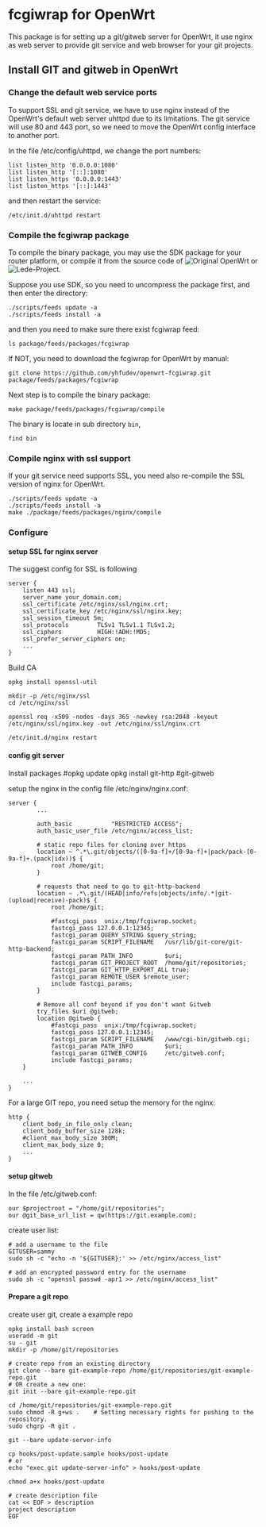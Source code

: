 # fcgiwrap for OpenWrt


This package is for setting up a git/gitweb server for OpenWrt,
it use nginx as web server to provide git service and web browser
for your git projects.

## Install GIT and gitweb in OpenWrt



### Change the default web service ports

To support SSL and git service, we have to use nginx instead of the
OpenWrt's default web server uhttpd due to its limitations. The git
service will use 80 and 443 port, so we need to move the OpenWrt
config interface to another port.

In the file /etc/config/uhttpd, we change the port numbers:

    list listen_http '0.0.0.0:1080'
    list listen_http '[::]:1080'
    list listen_https '0.0.0.0:1443'
    list listen_https '[::]:1443'

and then restart the service:

    /etc/init.d/uhttpd restart

### Compile the fcgiwrap package

To compile the binary package, you may use the SDK package for your router platform,
or compile it from the source code of ![Original OpenWrt](https://openwrt.org/)
or ![Lede-Project](https://lede-project.org/).


Suppose you use SDK, so you need to uncompress the package first, and then enter the
directory:

    ./scripts/feeds update -a
    ./scripts/feeds install -a

and then you need to make sure there exist fcgiwrap feed:

    ls package/feeds/packages/fcgiwrap

If NOT, you need to download the fcgiwrap for OpenWrt by manual:

    git clone https://github.com/yhfudev/openwrt-fcgiwrap.git package/feeds/packages/fcgiwrap

Next step is to compile the binary package:

    make package/feeds/packages/fcgiwrap/compile

The binary is locate in sub directory `bin`,

    find bin

### Compile nginx with ssl support

If your git service need supports SSL, you need also re-compile the SSL version of nginx for OpenWrt.

    ./scripts/feeds update -a
    ./scripts/feeds install -a
    make ./package/feeds/packages/nginx/compile

### Configure

#### setup SSL for nginx server

The suggest config for SSL is following

    server {
        listen 443 ssl;
        server_name your_domain.com;
        ssl_certificate /etc/nginx/ssl/nginx.crt;
        ssl_certificate_key /etc/nginx/ssl/nginx.key;
        ssl_session_timeout 5m;
        ssl_protocols        TLSv1 TLSv1.1 TLSv1.2;
        ssl_ciphers          HIGH:!ADH:!MD5;
        ssl_prefer_server_ciphers on;
        ...
    }

Build CA

    opkg install openssl-util

    mkdir -p /etc/nginx/ssl
    cd /etc/nginx/ssl

    openssl req -x509 -nodes -days 365 -newkey rsa:2048 -keyout /etc/nginx/ssl/nginx.key -out /etc/nginx/ssl/nginx.crt

    /etc/init.d/nginx restart

#### config git server

Install packages
    #opkg update
    opkg install git-http #git-gitweb

setup the nginx in the config file /etc/nginx/nginx.conf:

    server {
            ...

            auth_basic           "RESTRICTED ACCESS";
            auth_basic_user_file /etc/nginx/access_list;

            # static repo files for cloning over https
            location ~ ^.*\.git/objects/([0-9a-f]+/[0-9a-f]+|pack/pack-[0-9a-f]+.(pack|idx))$ {
                root /home/git;
            }

            # requests that need to go to git-http-backend
            location ~ .*\.git/(HEAD|info/refs|objects/info/.*|git-(upload|receive)-pack)$ {
                root /home/git;

                #fastcgi_pass  unix:/tmp/fcgiwrap.socket;
                fastcgi_pass 127.0.0.1:12345;
                fastcgi_param QUERY_STRING $query_string;
                fastcgi_param SCRIPT_FILENAME   /usr/lib/git-core/git-http-backend;
                fastcgi_param PATH_INFO         $uri;
                fastcgi_param GIT_PROJECT_ROOT  /home/git/repositories;
                fastcgi_param GIT_HTTP_EXPORT_ALL true;
                fastcgi_param REMOTE_USER $remote_user;
                include fastcgi_params;
            }

            # Remove all conf beyond if you don't want Gitweb
            try_files $uri @gitweb;
            location @gitweb {
                #fastcgi_pass  unix:/tmp/fcgiwrap.socket;
                fastcgi_pass 127.0.0.1:12345;
                fastcgi_param SCRIPT_FILENAME   /www/cgi-bin/gitweb.cgi;
                fastcgi_param PATH_INFO         $uri;
                fastcgi_param GITWEB_CONFIG     /etc/gitweb.conf;
                include fastcgi_params;
        }

        ...
    }

For a large GIT repo, you need setup the memory for the nginx:

    http {
        client_body_in_file_only clean;
        client_body_buffer_size 128k;
        #client_max_body_size 300M;
        client_max_body_size 0;
        ...
    }

#### setup gitweb

In the file /etc/gitweb.conf:

    our $projectroot = "/home/git/repositories";
    our @git_base_url_list = qw(https://git.example.com);

create user list:

    # add a username to the file
    GITUSER=sammy
    sudo sh -c "echo -n '${GITUSER}:' >> /etc/nginx/access_list"

    # add an encrypted password entry for the username
    sudo sh -c "openssl passwd -apr1 >> /etc/nginx/access_list"


#### Prepare a git repo

create user git, create a example repo

    opkg install bash screen
    useradd -m git
    su - git
    mkdir -p /home/git/repositories

    # create repo from an existing directory
    git clone --bare git-example-repo /home/git/repositories/git-example-repo.git
    # OR create a new one:
    git init --bare git-example-repo.git

    cd /home/git/repositories/git-example-repo.git
    sudo chmod -R g+ws .    # Setting necessary rights for pushing to the repository.
    sudo chgrp -R git .

    git --bare update-server-info

    cp hooks/post-update.sample hooks/post-update
    # or
    echo "exec git update-server-info" > hooks/post-update

    chmod a+x hooks/post-update

    # create description file
    cat << EOF > description
    project description
    EOF
